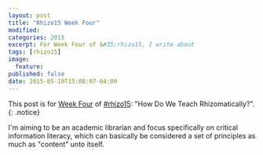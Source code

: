 ```yaml
---
layout: post
title: "Rhizo15 Week Four"
modified:
categories: 2015
excerpt: For Week Four of &#35;rhizo15, I write about
tags: [rhizo15]
image:
  feature:
published: false
date: 2015-05-10T15:08:07-04:00
---
```


<!-- {% include _toc.html %} -->  

This post is for [Week Four](http://rhizomatic.net/2015/05/06/week-4-canshould-we-get-rid-of-the-idea-of-dave-how-do-we-teach-rhizomatically/) of [#rhizo15](http://rhizomatic.net/): "How Do We Teach Rhizomatically?".  
{: .notice}  

I'm aiming to be an academic librarian and focus specifically on critical information literacy, which can basically be considered a set of principles as much as "content" unto itself.
